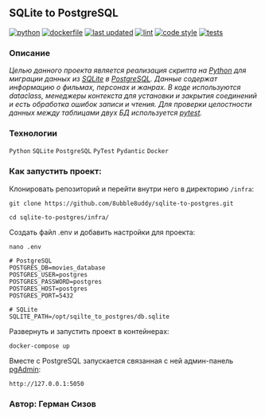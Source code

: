 ## SQLite to PostgreSQL

[![python](https://img.shields.io/static/v1?label=python&message=3.8%20|%203.9%20|%203.10&color=informational)](https://github.com/8ubble8uddy/sqlite-to-postgres/actions/workflows/main.yml)
[![dockerfile](https://img.shields.io/static/v1?label=dockerfile&message=published&color=2CB3E8)](https://hub.docker.com/r/8ubble8uddy/sqlite_to_postgres)
[![last updated](https://img.shields.io/static/v1?label=last%20updated&message=july%202022&color=yellow)](https://img.shields.io/static/v1?label=last%20updated&message=july%202022&color=yellow)
[![lint](https://img.shields.io/static/v1?label=lint&message=flake8%20|%20mypy&color=brightgreen)](https://github.com/8ubble8uddy/sqlite-to-postgres/actions/workflows/main.yml)
[![code style](https://img.shields.io/static/v1?label=code%20style&message=WPS&color=orange)](https://wemake-python-styleguide.readthedocs.io/en/latest/)
[![tests](https://img.shields.io/static/v1?label=tests&message=%E2%9C%94%2010%20|%20%E2%9C%98%200&color=critical)](https://github.com/8ubble8uddy/sqlite-to-postgres/actions/workflows/main.yml)

### **Описание**

_Целью данного проекта является реализация скрипта на [Python](https://www.python.org) для миграции данных из [SQLite](https://sqlite.org) в [PostgreSQL](https://www.postgresql.org). Данные содержат информацию о фильмах, персонах и жанрах. В коде используются dataclass, менеджеры контекста для установки и закрытия соединений и есть обработка ошибок записи и чтения. Для проверки целостности данных между таблицами двух БД используется [pytest](https://pytest.org)._

### **Технологии**

```Python``` ```SQLite``` ```PostgreSQL``` ```PyTest``` ```Pydantic``` ```Docker```

### **Как запустить проект:**

Клонировать репозиторий и перейти внутри него в директорию ```/infra```:
```
git clone https://github.com/8ubble8uddy/sqlite-to-postgres.git
```
```
cd sqlite-to-postgres/infra/
```

Создать файл .env и добавить настройки для проекта:
```
nano .env
```
```
# PostgreSQL
POSTGRES_DB=movies_database
POSTGRES_USER=postgres
POSTGRES_PASSWORD=postgres
POSTGRES_HOST=postgres
POSTGRES_PORT=5432

# SQLite
SQLITE_PATH=/opt/sqilte_to_postgres/db.sqlite
```

Развернуть и запустить проект в контейнерах:
```
docker-compose up
```

Вместе с PostgreSQL запускается связанная с ней админ-панель [pgAdmin](https://www.pgadmin.org):
```
http://127.0.0.1:5050
```

### Автор: Герман Сизов
